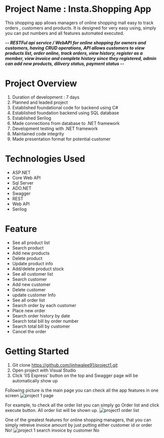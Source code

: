 # Project Name : Insta.Shopping App
This shopping app allows managers of online shopping mall easy to track orders , customers and products.
It is designed for very easy using, simply you can put numbers and all features automated executed. 

***--
RESTFul api service / WebAPI for online shopping for owners and customers, having CRUD operations, API allows customers to view products list, order online, track orders, view history, register as a member, view invoice and complete history since they registered, admin can add new products, dilivery status, payment status
--*** 

# Project Overview 
1. Duration of development : 7 days
2. Planned and leaded project
3. Established foundational code for backend using C#
4. Established foundation backend using SQL database 
5. Established Serilog
6. Made connections from database to .NET framework
7. Development testing with .NET framework
8. Maintained code integrity 
9. Made presentation format for potential customer



# Technologies Used 
- ASP.NET 
- Core Web API
- Sql Server
- ADO.NET
- Swagger
- REST
- Web API
- Serilog


# Feature 
- See all product list
- Search product
- Add new products
- Delete product
- Update product info
- Add/delete product stock
- See all customer list
- Search customer
- Add new customer
- Delete customer
- update customer Info
- See all order list
- Search order by each customer
- Place new order
- Search order history by date 
- Search total bill by order number
- Search total bill by customer
- Cancel the order



# Getting Started
1. Git clone https://github.com/jinhwalee91/project1.git
2. Open project with Visual Studio
3. Click 'IIS Express' button on the top and Swagger page will be automatically show up

Following picture is the main page you can check all the app features in one screen
![project 1 page ](https://user-images.githubusercontent.com/98568453/164034706-4906f3ce-9cd6-4e0f-8f82-bd7ef67d7b29.png)


For example, to check all the order list you can simply go Order list and click execute button. All order list will be shown up.
![project1 order list](https://user-images.githubusercontent.com/98568453/164034775-5ccf2572-5058-4b66-ae2b-6ce326c749dd.png)

One of the greatest features for online shopping managers, that you can simply retreive invoice amount by just putting either customer id or order No! 
![project 1 search invoice by customer No](https://user-images.githubusercontent.com/98568453/164034802-6f236fe6-a700-4a82-a63c-842bf6fe9a8d.png)


